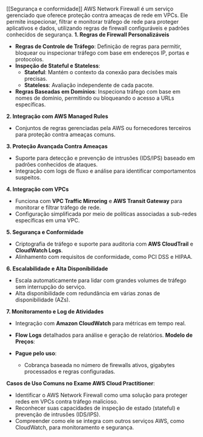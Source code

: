 [[Segurança e conformidade]]
AWS Network Firewall é um serviço gerenciado que oferece proteção contra ameaças de rede em VPCs. Ele permite inspecionar, filtrar e monitorar tráfego de rede para proteger aplicativos e dados, utilizando regras de firewall configuráveis e padrões conhecidos de segurança.
**1. Regras de Firewall Personalizáveis**

- **Regras de Controle de Tráfego**: Definição de regras para permitir, bloquear ou inspecionar tráfego com base em endereços IP, portas e protocolos.
- **Inspeção de Stateful e Stateless**:
    - **Stateful**: Mantém o contexto da conexão para decisões mais precisas.
    - **Stateless**: Avaliação independente de cada pacote.
- **Regras Baseadas em Domínios**: Inspeciona tráfego com base em nomes de domínio, permitindo ou bloqueando o acesso a URLs específicas.

**2. Integração com AWS Managed Rules**

- Conjuntos de regras gerenciadas pela AWS ou fornecedores terceiros para proteção contra ameaças comuns.

**3. Proteção Avançada Contra Ameaças**

- Suporte para detecção e prevenção de intrusões (IDS/IPS) baseado em padrões conhecidos de ataques.
- Integração com logs de fluxo e análise para identificar comportamentos suspeitos.

**4. Integração com VPCs**

- Funciona com **VPC Traffic Mirroring** e **AWS Transit Gateway** para monitorar e filtrar tráfego de rede.
- Configuração simplificada por meio de políticas associadas a sub-redes específicas em uma VPC.

**5. Segurança e Conformidade**

- Criptografia de tráfego e suporte para auditoria com **AWS CloudTrail** e **CloudWatch Logs**.
- Alinhamento com requisitos de conformidade, como PCI DSS e HIPAA.

**6. Escalabilidade e Alta Disponibilidade**

- Escala automaticamente para lidar com grandes volumes de tráfego sem interrupção do serviço.
- Alta disponibilidade com redundância em várias zonas de disponibilidade (AZs).

**7. Monitoramento e Log de Atividades**

- Integração com **Amazon CloudWatch** para métricas em tempo real.
- **Flow Logs** detalhados para análise e geração de relatórios.
**Modelo de Preços**:

- **Pague pelo uso**:
    - Cobrança baseada no número de firewalls ativos, gigabytes processados e regras configuradas.

**Casos de Uso Comuns no Exame AWS Cloud Practitioner**:

- Identificar o AWS Network Firewall como uma solução para proteger redes em VPCs contra tráfego malicioso.
- Reconhecer suas capacidades de inspeção de estado (stateful) e prevenção de intrusões (IDS/IPS).
- Compreender como ele se integra com outros serviços AWS, como CloudWatch, para monitoramento e segurança.